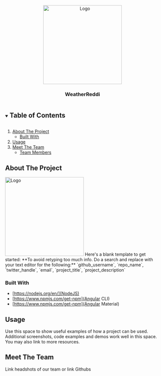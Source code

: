 <!--
*** Thanks for checking out the Best-README-Template. If you have a suggestion
*** that would make this better, please fork the repo and create a pull request
*** or simply open an issue with the tag "enhancement".
*** Thanks again! Now go create something AMAZING! :D
***
***
***
*** To avoid retyping too much info. Do a search and replace for the following:
*** github_username, repo_name, twitter_handle, email, project_title, project_description
-->



<!-- PROJECT SHIELDS -->
<!--
*** I'm using markdown "reference style" links for readability.
*** Reference links are enclosed in brackets [ ] instead of parentheses ( ).
*** See the bottom of this document for the declaration of the reference variables
*** for contributors-url, forks-url, etc. This is an optional, concise syntax you may use.
*** https://www.markdownguide.org/basic-syntax/#reference-style-links
-->



<!-- PROJECT LOGO -->
<br />
<p align="center">
  <a href="https://github.com/Jake021/WeatherReddi">
    <img src="ReadMeScreenshots/WeatherReddi.png" alt="Logo" width="256" height="256">
  </a>

  <h3 align="center">WeatherReddi</h3>
</p>



<!-- TABLE OF CONTENTS -->
<details open="open">
  <summary><h2 style="display: inline-block">Table of Contents</h2></summary>
  <ol>
    <li>
      <a href="#about-the-project">About The Project</a>
      <ul>
        <li><a href="#built-with">Built With</a></li>
      </ul>
    </li>
    <li><a href="#usage">Usage</a></li>
    <li>
    	<a href="#acknowledgements">Meet The Team</a>
      <ul>
        <li><a href="#built-with">Team Members</a></li>
      </ul>
    </li>
  </ol>
</details>



<!-- ABOUT THE PROJECT -->
## About The Project

<img src="ReadMeScreenshots/ApplicationOverview.png" alt="Logo" width="256" height="256">
<!-- Here is where we would add more information regarding the product.-->
Here's a blank template to get started:
**To avoid retyping too much info. Do a search and replace with your text editor for the following:**
`github_username`, `repo_name`, `twitter_handle`, `email`, `project_title`, `project_description`


### Built With

* [https://nodejs.org/en/](NodeJS)
* [https://www.npmjs.com/get-npm](Angular CLI)
* [https://www.npmjs.com/get-npm](Angular Material)


<!-- USAGE EXAMPLES -->
## Usage

Use this space to show useful examples of how a project can be used. Additional screenshots, code examples and demos work well in this space. You may also link to more resources.


<!-- Meet The Team -->
## Meet The Team

Link headshots of our team or link Githubs 
